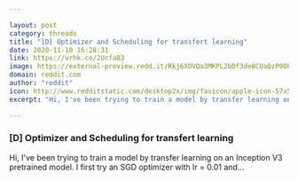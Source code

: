 ```yaml
---

layout: post
category: threads
title: "[D] Optimizer and Scheduling for transfert learning"
date: 2020-11-10 16:28:31
link: https://vrhk.co/2Ucfa83
image: https://external-preview.redd.it/Rkj6XOVQa3MKPL2bDf3de8CUaQzP0OP9lhM4Z7-lwTg.jpg?width=1200&height=628.272251309&auto=webp&crop=1200:628.272251309,smart&s=61dc1e94834a66d0babea5e8c5ec364e65de0928
domain: reddit.com
author: "reddit"
icon: http://www.redditstatic.com/desktop2x/img/favicon/apple-icon-57x57.png
excerpt: "Hi, I've been trying to train a model by transfer learning on an Inception V3 pretrained model. I first try an SGD optimizer with lr = 0.01 and..."

---
```


### [D] Optimizer and Scheduling for transfert learning

Hi, I've been trying to train a model by transfer learning on an Inception V3 pretrained model. I first try an SGD optimizer with lr = 0.01 and...